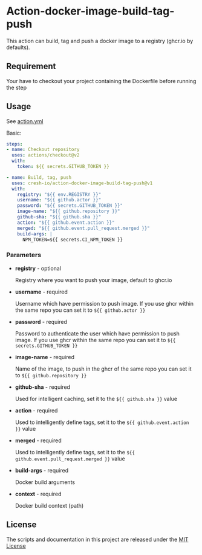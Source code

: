 # Action-docker-image-build-tag-push
This action can build, tag and push a docker image to a registry (ghcr.io by defaults).

## Requirement

Your have to checkout your project containing the Dockerfile before running the step

## Usage

See [action.yml](action.yml)

Basic:

```yaml
steps:
- name: Checkout repository
  uses: actions/checkout@v2
  with:
    token: ${{ secrets.GITHUB_TOKEN }}

- name: Build, tag, push
  uses: cresh-io/action-docker-image-build-tag-push@v1
  with:
    registry: "${{ env.REGISTRY }}"
    username: "${{ github.actor }}"
    password: "${{ secrets.GITHUB_TOKEN }}"
    image-name: "${{ github.repository }}"
    github-sha: "${{ github.sha }}"
    action: "${{ github.event.action }}"
    merged: "${{ github.event.pull_request.merged }}"
    build-args: |
      NPM_TOKEN=${{ secrets.CI_NPM_TOKEN }}
```

### Parameters

* **registry** - optional

  Registry where you want to push your image, default to ghcr.io

* **username** - required

  Username which have permission to push image. If you use ghcr within the same repo you can set it to `${{ github.actor }}`

* **password** - required

  Password to authenticate the user which have permission to push image. If you use ghcr within the same repo you can set it to `${{ secrets.GITHUB_TOKEN }}`

* **image-name** - required

  Name of the image, to push in the ghcr of the same repo you can set it to `${{ github.repository }}`

* **github-sha** - required

  Used for intelligent caching, set it to the `${{ github.sha }}` value

* **action** - required

  Used to intelligently define tags, set it to the `${{ github.event.action }}` value

* **merged** - required

  Used to intelligently define tags, set it to the `${{ github.event.pull_request.merged }}` value

* **build-args** - required

  Docker build arguments

* **context** - required

  Docker build context (path)

## License
The scripts and documentation in this project are released under the [MIT License](LICENSE)